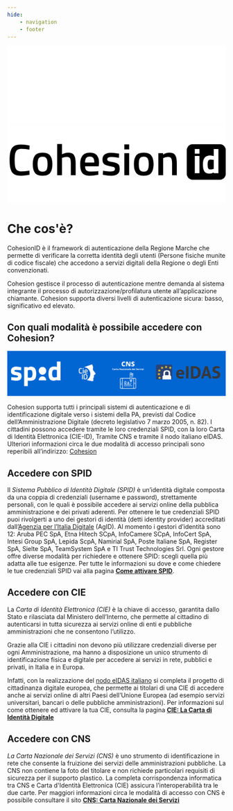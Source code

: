 ```yaml
---
hide:
    - navigation
    - footer
---
```


![cohesion](images/cohesion.png#only-dark)
![cohesion](images/cohesionblack.png#only-light)

# **Che cos'è?**
CohesionID è il framework di autenticazione della Regione Marche che permette di verificare la corretta identità degli utenti (Persone fisiche munite di codice fiscale) che accedono a servizi digitali della Regione o degli Enti convenzionati. 

Cohesion gestisce il processo di autenticazione mentre demanda al sistema integrante il processo di autorizzazione/profilatura utente all’applicazione chiamante.
Cohesion supporta diversi livelli di autenticazione sicura: basso, significativo ed elevato. 

## **Con quali modalità è possibile accedere con Cohesion?**
![Progetto senza titolo](images/banner_auth.png)

Cohesion supporta tutti i principali sistemi di autenticazione e di identificazione digitale verso i sistemi della PA, previsti dal Codice dell’Amministrazione Digitale (decreto legislativo 7 marzo 2005, n. 82). I cittadini possono accedere tramite le loro credenziali SPID, con la loro Carta di Identità Elettronica (CIE-ID), Tramite CNS e tramite il nodo italiano eIDAS. Ulteriori informazioni circa le due modalità di accesso principali sono reperibili all’indirizzo: [Cohesion](https://www.regione.marche.it/Regione-Utile/Agenda-Digitale/Cittadinanza-digitale/Cohesion.)

## **Accedere con SPID**
Il _Sistema Pubblico di Identità Digitale (SPID)_ è un’identità digitale composta da una coppia di credenziali (username e password), strettamente personali, con le quali è possibile accedere ai servizi online della pubblica amministrazione e dei privati aderenti. 
Per ottenere le tue credenziali SPID puoi rivolgerti a uno dei gestori di identità (detti identity provider) accreditati dall’[Agenzia per l’Italia Digitale](https://www.agid.gov.it/it/piattaforme/spid) (AgID). Al momento i gestori d’identità sono 12: Aruba PEC SpA, Etna Hitech SCpA, InfoCamere SCpA, InfoCert SpA, Intesi Group SpA, Lepida ScpA, Namirial SpA, Poste Italiane SpA, Register SpA, Sielte SpA, TeamSystem SpA e TI Trust Technologies Srl.  Ogni gestore offre diverse modalità per richiedere e ottenere SPID: scegli quella più adatta alle tue esigenze. Per tutte le informazioni su dove e come chiedere le tue credenziali SPID vai alla pagina **[Come attivare SPID](https://www.spid.gov.it/cos-e-spid/come-attivare-spid/)**.

## **Accedere con CIE**
La _Carta di Identità Elettronica (CIE)_ è la chiave di accesso, garantita dallo Stato e rilasciata dal Ministero dell’Interno, che permette al cittadino di autenticarsi in tutta sicurezza ai servizi online di enti e pubbliche amministrazioni che ne consentono l’utilizzo.

Grazie alla CIE i cittadini non devono più utilizzare credenziali diverse per ogni Amministrazione, ma hanno a disposizione un unico strumento di identificazione fisica e digitale per accedere ai servizi in rete, pubblici e privati, in Italia e in Europa.

Infatti, con la realizzazione del [nodo eIDAS italiano](https://www.agid.gov.it/it/piattaforme/nodo-eidas-italiano) si completa il progetto di cittadinanza digitale europea, che permette ai titolari di una CIE di accedere anche ai servizi online di altri Paesi dell’Unione Europea (ad esempio servizi universitari, bancari o delle pubbliche amministrazioni). Per informazioni sul come ottenere ed attivare la tua CIE, consulta la pagina **[CIE: La Carta di Identità Digitale](https://www.cartaidentita.interno.gov.it/)**

## **Accedere con CNS**
_La Carta Nazionale dei Servizi (CNS)_ è uno strumento di identificazione in rete che consente la fruizione dei servizi delle amministrazioni pubbliche. La CNS non contiene la foto del titolare e non richiede particolari requisiti di sicurezza per il supporto plastico. La completa corrispondenza informatica tra CNS e Carta d'Identità Elettronica (CIE) assicura l’interoperabilità tra le due carte.
Per maggiori informazioni circa le modalità di accesso con CNS è possibile consultare il sito **[CNS: Carta Nazionale dei Servizi](https://sistemats1.sanita.finanze.it/portale/modalita-di-accesso-con-ts_cns)**
